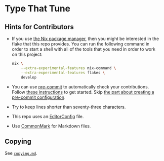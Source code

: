 <!--
SPDX-License-Identifier: CC0-1.0
SPDX-FileCopyrightText: 2024 Jason Yundt <jason@jasonyundt.email>
-->

# Type That Tune

## Hints for Contributors

- If you use [the Nix package manager](https://nix.dev), then you might
be interested in the flake that this repo provides. You can run the
following command in order to start a shell with all of the tools
that you need in order to work on this project:

    ```bash
    nix \
        --extra-experimental-features nix-command \
        --extra-experimental-features flakes \
        develop
    ```

- You can use [pre-commit][1] to automatically check your contributions.
Follow [these instructions][2] to get started. Skip [the part about
creating a pre-commit configuration][3].
- Try to keep lines shorter than seventy-three characters.
- This repo uses an [EditorConfig](https://editorconfig.org) file.
- Use [CommonMark](https://commonmark.org) for Markdown files.

[1]: https://pre-commit.com
[2]: https://pre-commit.com/#quick-start
[3]: https://pre-commit.com/#2-add-a-pre-commit-configuration

## Copying

See [`copying.md`](./copying.md).
